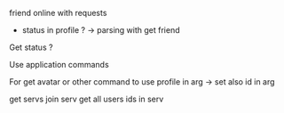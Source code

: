 friend online with requests
- status in profile ? -> parsing with get friend

Get status ?

Use application commands

For get avatar or other command to use profile in arg -> set also id in arg

get servs
join serv
get all users ids in serv
